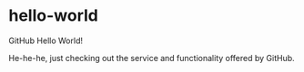 # hello-world
GitHub Hello World!

He-he-he, just checking out the service and functionality offered by GitHub.
